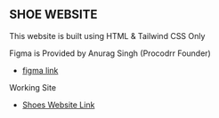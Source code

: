 ## SHOE WEBSITE

This website is built using HTML & Tailwind CSS Only

Figma is Provided by Anurag Singh (Procodrr Founder)

- [figma link](https://www.figma.com/file/KRagV1oBRnzQAOIOwalUgz/The-Shoe-Company)

Working Site

- [Shoes Website Link](https://tech-shoe-website.netlify.app/)
